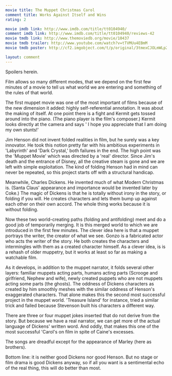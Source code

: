 ```yaml
---
movie title: The Muppet Christmas Carol
comment title: Works Against Itself and Wins
rating: 2

movie imdb link: http://www.imdb.com/title/tt0104940/
comment imdb link: http://www.imdb.com/title/tt0104940/reviews-42
movie tmdb link: http://www.themoviedb.org/movie/10437
movie tmdb trailer: http://www.youtube.com/watch?v=tTVMUu4EBmM
movie tmdb poster: http://cf2.imgobject.com/t/p/original/3tmexCJOLmWLp25hRxr7ilaPcto.jpg

layout: comment
---
```


Spoilers herein.

Film allows so many different modes, that we depend on the first few minutes of a movie to tell us what world we are entering and something of the rules of that world.

The first muppet movie was one of the most important of films because of the new dimension it added: highly self-referential annotation. It was about the making of itself. At one point there is a fight and Kermit gets tossed around into the piano. (The piano player is the film's composer.) Kermit looks directly at the camera and says ' I hope you appreciate that I am doing my own stunts!'

Jim Henson did not invent folded realities in film, but he surely was a key innovator. He took this notion pretty far with his ambitious experiments in 'Labyrinth' and 'Dark Crystal,' both failures in the end. The high point was the 'Muppet Movie' which was directed by a 'real' director. Since Jim's death and the entrance of Disney, all the creative steam is gone and we are left with simple exploitation. The kind of folding Henson had in mind can never be repeated, so this project starts off with a structural handicap.

Meanwhile, Charles Dickens. He invented much of what Modern Christmas is. (Santa Claus' appearance and importance would be invented later by Coke.) The magic of Dickens is that he is totally without irony in the story, or folding if you will. He creates characters and lets them bump up against each other on their own accord. The whole thing works because it is without folding.

Now these two world-creating paths (folding and antifolding) meet and do a good job of temporarily merging. It is this merged world to which we are introduced in the first few minutes. The clever idea here is that a muppet portrays the writer, the creator of what we see. Gonzo is a fabricated actor who acts the writer of the story. He both creates the characters and intermingles with them as a created character himself. As a clever idea, is is a rehash of older muppetry, but it works at least so far as making a watchable film.

As it develops, in addition to the muppet narrator, it folds several other layers: familiar muppets acting parts, humans acting parts (Scrooge and girlfriend, Nephew and wife), newly created puppets who are not muppets acting some parts (the ghosts). The oddness of Dickens characters as created by him smoothly meshes with the similar oddness of Henson's exaggerated characters. That alone makes this the second most successful project in the muppet world. 'Treasure Island' for instance, tried a similar trick and failed because Stevenson built his characters a different way.

There are three or four muppet jokes inserted that do not derive from the story. But because we have a real narrator, we can get more of the actual language of Dickens' written word. And oddly, that makes this one of the most successful 'Carol's on film in spite of Caine's excesses.

The songs are dreadful except for the appearance of Marley (here as brothers).

Bottom line: it is neither good Dickens nor good Henson. But no stage or film drama is good Dickens anyway, so if all you want is a sentimental echo of the real thing, this will do better than most.